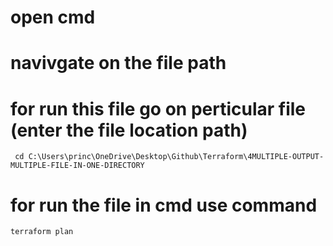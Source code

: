 # open cmd
# navivgate on the file path
#  for run this file go on perticular file (enter the file location path)

``` cd C:\Users\princ\OneDrive\Desktop\Github\Terraform\4MULTIPLE-OUTPUT-MULTIPLE-FILE-IN-ONE-DIRECTORY```

# for run the file in cmd use command 

```terraform plan```
